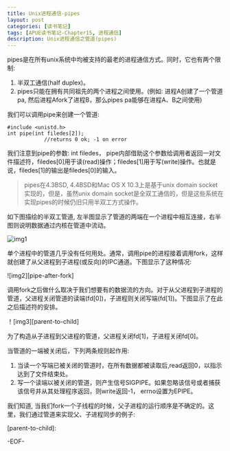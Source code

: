 ```yaml
---
title: Unix进程通信-pipes
layout: post
categories: [读书笔记]
tags: [APUE读书笔记-Chapter15, 进程通信]
description: Unix进程通信之管道(pipes)
---
```


pipes是在所有unix系统中均被支持的最老的进程通信方式。同时，它也有两个限制:  

1. 半双工通信(half duplex)。  
2. pipes只能在拥有共同祖先的两个进程之间使用。(例如:  进程A创建了一个管道pa, 然后进程Afork了进程B，那么pipes pa能够在进程A、B之间使用)  

我们可以调用pipe来创建一个管道:  

	#include <unistd.h>
	int pipe(int filedes[2]);  
				//returns 0 ok; -1 on error  

我们注意到pipe的参数: int filedes， pipe内部借助这个参数给调用者返回一对文件描述符，filedes[0]用于读(read)操作；filedes[1]用于写(write)操作。也就是说，filedes[1]的输出是filedes[0]的输入。  

> pipes在4.3BSD, 4.4BSD和Mac OS X 10.3上是基于unix domain socket实现的，但是，虽然unix domain socket是全双工通信的，但是这些系统在实现pipes的时候仍旧只用半双工方式操作。

如下图描绘的半双工管道, 左半图显示了管道的两端在一个进程中相互连接，右半图则说明数据通过内核在管道中流动。

![img1][hafl-duplex]  

单个进程中的管道几乎没有任何用处。通常，调用pipe的进程接着调用fork，这样就创建了从父进程到子进程(或反向)的IPC通道。下图显示了这种情况:  

![img2][pipe-after-fork]  

调用fork之后做什么取决于我们想要有的数据流的方向。对于从父进程到子进程的管道，父进程关闭管道的读端(fd[0])，子进程则关闭写端(fd[1])。下图显示了在此之后描述符的安排。  

！[img3][parent-to-child]  

为了构造从子进程到父进程的管道，父进程关闭fd[1]，子进程关闭fd[0]。  

当管道的一端被关闭后，下列两条规则起作用:   

1. 当读一个写端已被关闭的管道时，在所有数据都被读取后,read返回0，以指示达到了文件结束处。  
2. 写一个读端以被关闭的管道，则产生信号SIGPIPE。如果忽略该信号或者捕获该信号并从其处理程序返回，则write返回-1， errno设置为EPIPE。  

我们知道, 当我们fork一个子线程的时候，父子进程的运行顺序是不确定的。这里，我们通过管道来实现父、子进程同步的例子:  





[hafl-duplex]: 
[pipe-after-fork]: 
[parent-to-child]:

-EOF-


